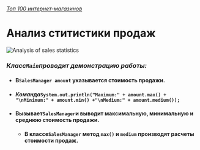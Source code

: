 ###### *[Топ 100 интернет-магазинов](https://e-pepper.ru/news/100-krupneyshikh-internet-magazinov-2021-ot-data-insight.html)*

# **Анализ ститистики продаж**
![Analysis of sales statistics](https://noomarketing.net/sites/default/files/u1/uvelicheniye-prodazh-tovarov-kartinka-1.jpg)


### *Класс`Main`проводит демонстрацию работы:*
* #### **В`SalesManager amount` указывается стоимость продажи.**
* #### *Команда*`System.out.println("Maximum:" + amount.max() + "\nMinimum:" + amount.min() +"\nMedium:" + amount.medium());`
* #### **Вызывает`SalesManager`и выводит максимальную, минимальную и среднюю стоимость продажи.** 
  * #### **В классе`SalesManager` метод `max()` и `medium` производят расчеты стоимости продаж.**